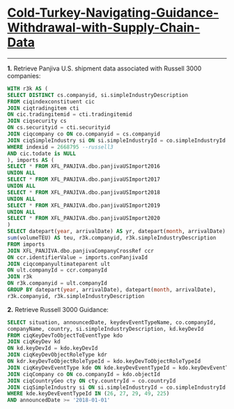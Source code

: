 # [Cold-Turkey-Navigating-Guidance-Withdrawal-with-Supply-Chain-Data](https://www.spglobal.com/marketintelligence/en/news-insights/research/quantamental-research-brief-cold-turkey-navigating-guidance-withdrawal-with-supply-chain-data)

---

**1.** Retrieve Panjiva U.S. shipment data associated with Russell 3000 companies:

```sql
WITH r3k AS (
SELECT DISTINCT cs.companyid, si.simpleIndustryDescription
FROM ciqindexconstituent cic
JOIN ciqtradingitem cti
ON cic.tradingitemid = cti.tradingitemid
JOIN ciqsecurity cs
ON cs.securityid = cti.securityid
JOIN ciqcompany co ON co.companyid = cs.companyid
JOIN ciqSimpleIndustry si ON si.simpleIndustryId = co.simpleIndustryId
WHERE indexid = 2668795 --russell3
AND cic.todate is NULL
), imports AS (
SELECT * FROM XFL_PANJIVA.dbo.panjivaUSImport2016
UNION ALL
SELECT * FROM XFL_PANJIVA.dbo.panjivaUSImport2017
UNION ALL
SELECT * FROM XFL_PANJIVA.dbo.panjivaUSImport2018
UNION ALL
SELECT * FROM XFL_PANJIVA.dbo.panjivaUSImport2019
UNION ALL
SELECT * FROM XFL_PANJIVA.dbo.panjivaUSImport2020
)
SELECT datepart(year, arrivalDate) AS yr, datepart(month, arrivalDate) AS mo,
sum(volumeTEU) AS teu, r3k.companyid, r3k.simpleIndustryDescription
FROM imports
JOIN XFL_PANJIVA.dbo.panjivaCompanyCrossRef ccr
ON ccr.identifierValue = imports.conPanjivaId
JOIN ciqcompanyultimateparent ult
ON ult.companyId = ccr.companyId
JOIN r3k
ON r3k.companyid = ult.companyId
GROUP BY datepart(year, arrivalDate), datepart(month, arrivalDate),
r3k.companyid, r3k.simpleIndustryDescription
```

**2.** Retrieve Russell 3000 Guidance:
```sql
SELECT situation, announcedDate, keydevEventTypeName, co.companyId,
companyName, country, si.simpleIndustryDescription, kd.keyDevId
FROM ciqKeyDevToObjectToEventType kdo
JOIN ciqKeyDev kd
ON kd.keyDevId = kdo.keyDevId
JOIN ciqKeyDevObjectRoleType kdr
ON kdr.keyDevToObjectRoleTypeId = kdo.keyDevToObjectRoleTypeId
JOIN ciqKeyDevEventType kde ON kde.keyDevEventTypeId = kdo.keyDevEventTypeId
JOIN ciqCompany co ON co.companyId = kdo.objectId
JOIN ciqCountryGeo cty ON cty.countryId = co.countryId
JOIN ciqSimpleIndustry si ON si.simpleIndustryId = co.simpleIndustryId
WHERE kde.keyDevEventTypeId IN (26, 27, 29, 49, 225)
AND announcedDate >= '2018-01-01'
```
